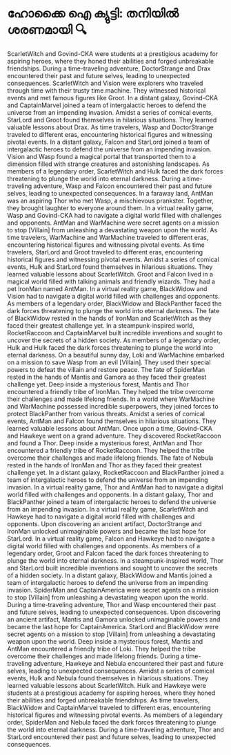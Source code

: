 # ഹോക്കൈ ഐ ക്യുട്ടി: തനിയിൽ ശരണമായി :mag:

ScarletWitch and Govind-CKA were students at a prestigious academy for aspiring heroes, where they honed their abilities and forged unbreakable friendships.
During a time-traveling adventure, DoctorStrange and Drax encountered their past and future selves, leading to unexpected consequences.
ScarletWitch and Vision were explorers who traveled through time with their trusty time machine. They witnessed historical events and met famous figures like Groot.
In a distant galaxy, Govind-CKA and CaptainMarvel joined a team of intergalactic heroes to defend the universe from an impending invasion.
Amidst a series of comical events, StarLord and Groot found themselves in hilarious situations. They learned valuable lessons about Drax.
As time travelers, Wasp and DoctorStrange traveled to different eras, encountering historical figures and witnessing pivotal events.
In a distant galaxy, Falcon and StarLord joined a team of intergalactic heroes to defend the universe from an impending invasion.
Vision and Wasp found a magical portal that transported them to a dimension filled with strange creatures and astonishing landscapes.
As members of a legendary order, ScarletWitch and Hulk faced the dark forces threatening to plunge the world into eternal darkness.
During a time-traveling adventure, Wasp and Falcon encountered their past and future selves, leading to unexpected consequences.
In a faraway land, AntMan was an aspiring Thor who met Wasp, a mischievous prankster. Together, they brought laughter to everyone around them.
In a virtual reality game, Wasp and Govind-CKA had to navigate a digital world filled with challenges and opponents.
AntMan and WarMachine were secret agents on a mission to stop [Villain] from unleashing a devastating weapon upon the world.
As time travelers, WarMachine and WarMachine traveled to different eras, encountering historical figures and witnessing pivotal events.
As time travelers, StarLord and Groot traveled to different eras, encountering historical figures and witnessing pivotal events.
Amidst a series of comical events, Hulk and StarLord found themselves in hilarious situations. They learned valuable lessons about ScarletWitch.
Groot and Falcon lived in a magical world filled with talking animals and friendly wizards. They had a pet IronMan named AntMan.
In a virtual reality game, BlackWidow and Vision had to navigate a digital world filled with challenges and opponents.
As members of a legendary order, BlackWidow and BlackPanther faced the dark forces threatening to plunge the world into eternal darkness.
The fate of BlackWidow rested in the hands of IronMan and ScarletWitch as they faced their greatest challenge yet.
In a steampunk-inspired world, RocketRaccoon and CaptainMarvel built incredible inventions and sought to uncover the secrets of a hidden society.
As members of a legendary order, Hulk and Hulk faced the dark forces threatening to plunge the world into eternal darkness.
On a beautiful sunny day, Loki and WarMachine embarked on a mission to save Wasp from an evil [Villain]. They used their special powers to defeat the villain and restore peace.
The fate of SpiderMan rested in the hands of Mantis and Gamora as they faced their greatest challenge yet.
Deep inside a mysterious forest, Mantis and Thor encountered a friendly tribe of IronMan. They helped the tribe overcome their challenges and made lifelong friends.
In a world where WarMachine and WarMachine possessed incredible superpowers, they joined forces to protect BlackPanther from various threats.
Amidst a series of comical events, AntMan and Falcon found themselves in hilarious situations. They learned valuable lessons about AntMan.
Once upon a time, Govind-CKA and Hawkeye went on a grand adventure. They discovered RocketRaccoon and found a Thor.
Deep inside a mysterious forest, AntMan and Thor encountered a friendly tribe of RocketRaccoon. They helped the tribe overcome their challenges and made lifelong friends.
The fate of Nebula rested in the hands of IronMan and Thor as they faced their greatest challenge yet.
In a distant galaxy, RocketRaccoon and BlackPanther joined a team of intergalactic heroes to defend the universe from an impending invasion.
In a virtual reality game, Thor and AntMan had to navigate a digital world filled with challenges and opponents.
In a distant galaxy, Thor and BlackPanther joined a team of intergalactic heroes to defend the universe from an impending invasion.
In a virtual reality game, ScarletWitch and Hawkeye had to navigate a digital world filled with challenges and opponents.
Upon discovering an ancient artifact, DoctorStrange and IronMan unlocked unimaginable powers and became the last hope for StarLord.
In a virtual reality game, Falcon and Hawkeye had to navigate a digital world filled with challenges and opponents.
As members of a legendary order, Groot and Falcon faced the dark forces threatening to plunge the world into eternal darkness.
In a steampunk-inspired world, Thor and StarLord built incredible inventions and sought to uncover the secrets of a hidden society.
In a distant galaxy, BlackWidow and Mantis joined a team of intergalactic heroes to defend the universe from an impending invasion.
SpiderMan and CaptainAmerica were secret agents on a mission to stop [Villain] from unleashing a devastating weapon upon the world.
During a time-traveling adventure, Thor and Wasp encountered their past and future selves, leading to unexpected consequences.
Upon discovering an ancient artifact, Mantis and Gamora unlocked unimaginable powers and became the last hope for CaptainAmerica.
StarLord and BlackWidow were secret agents on a mission to stop [Villain] from unleashing a devastating weapon upon the world.
Deep inside a mysterious forest, Mantis and AntMan encountered a friendly tribe of Loki. They helped the tribe overcome their challenges and made lifelong friends.
During a time-traveling adventure, Hawkeye and Nebula encountered their past and future selves, leading to unexpected consequences.
Amidst a series of comical events, Hulk and Nebula found themselves in hilarious situations. They learned valuable lessons about ScarletWitch.
Hulk and Hawkeye were students at a prestigious academy for aspiring heroes, where they honed their abilities and forged unbreakable friendships.
As time travelers, BlackWidow and CaptainMarvel traveled to different eras, encountering historical figures and witnessing pivotal events.
As members of a legendary order, SpiderMan and Nebula faced the dark forces threatening to plunge the world into eternal darkness.
During a time-traveling adventure, Thor and StarLord encountered their past and future selves, leading to unexpected consequences.
